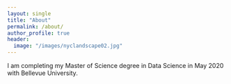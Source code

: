 ```yaml
---
layout: single
title: "About"
permalink: /about/
author_profile: true
header:
  image: "/images/nyclandscape02.jpg"
---
```


I am completing my Master of Science degree in Data Science in May 2020 with Bellevue University.
